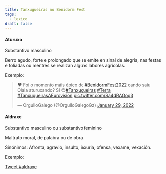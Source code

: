 ```yaml
---
title: Tanxugueiras no Benidorm Fest
tags:
  - lexico
draft: false
---
```



#### Aturuxo

Substantivo masculino

Berro agudo, forte e prolongado que se emite en sinal de alegría, nas festas e foliadas ou mentres se realizan algúns labores agrícolas.

Exemplo:

<blockquote class="twitter-tweet"><p lang="pt" dir="ltr">❤️ Foi o momento máis épico do <a href="https://twitter.com/hashtag/BenidormFest2022?src=hash&amp;ref_src=twsrc%5Etfw">#BenidormFest2022</a> cando saiu Olaia aturuxando? SI 😍<a href="https://twitter.com/hashtag/Tanxugueiras?src=hash&amp;ref_src=twsrc%5Etfw">#Tanxugueiras</a> <a href="https://twitter.com/hashtag/Terra?src=hash&amp;ref_src=twsrc%5Etfw">#Terra</a> <a href="https://twitter.com/hashtag/TanxugueirasAEurovision?src=hash&amp;ref_src=twsrc%5Etfw">#TanxugueirasAEurovision</a> <a href="https://t.co/Sa4dRAOog3">pic.twitter.com/Sa4dRAOog3</a></p>&mdash; OrgulloGalego (@OrgulloGalegoGz) <a href="https://twitter.com/OrgulloGalegoGz/status/1487563576726405127?ref_src=twsrc%5Etfw">January 29, 2022</a></blockquote> <script async src="https://platform.twitter.com/widgets.js" charset="utf-8"></script>

#### Aldraxe
Substantivo masculino ou substantivo feminino

Maltrato moral, de palabra ou de obra. 

Sinónimos: Afronta, agravio, insulto, inxuria, ofensa, vexame, vexación.

Exemplo:

<a href="https://twitter.com/intent/tweet?button_hashtag=aldraxe&ref_src=twsrc%5Etfw" class="twitter-hashtag-button" data-show-count="false">Tweet #aldraxe</a><script async src="https://platform.twitter.com/widgets.js" charset="utf-8"></script>